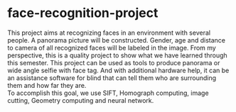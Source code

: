 # face-recognition-project
This project aims at recognizing faces in an environment with several people. A panorama picture will be constructed. Gender, age and distance to camera of all recognized faces will be labeled in the image. From my perspective, this is a quality project to show what we have learned through this semester. This project can be used as tools to produce panorama or wide angle selfie with face tag. And with additional hardware help, it can be an assistance software for blind that can tell them who are surrounding them and how far they are.  
To accomplish this goal, we use SIFT, Homograph computing, image cutting, Geometry computing and neural network. 
